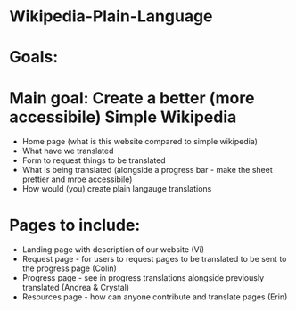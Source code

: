 # Wikipedia-Plain-Language

# Goals:
# Main goal: Create a better (more accessibile) Simple Wikipedia
* Home page (what is this website compared to simple wikipedia)
* What have we translated
* Form to request things to be translated
* What is being translated (alongside a progress bar - make the sheet prettier and mroe accessibile)
* How would (you) create plain langauge translations

# Pages to include: 
* Landing page with description of our website (Vi)
* Request page - for users to request pages to be translated to be sent to the progress page (Colin)
* Progress page - see in progress translations alongside previously translated (Andrea & Crystal)
* Resources page - how can anyone contribute and translate pages (Erin)

